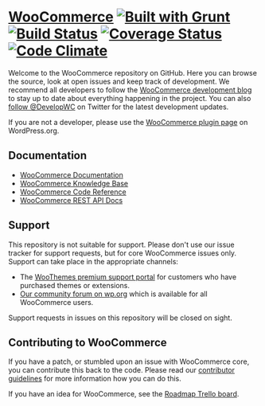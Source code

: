# [WooCommerce](https://woocommerce.com/) [![Built with Grunt](https://cdn.gruntjs.com/builtwith.png)](http://gruntjs.com/) [![Build Status](https://travis-ci.org/woocommerce/woocommerce.svg?branch=master)](https://travis-ci.org/woocommerce/woocommerce) [![Coverage Status](https://coveralls.io/repos/github/woocommerce/woocommerce/badge.svg?branch=master)](https://coveralls.io/github/woocommerce/woocommerce?branch=master) [![Code Climate](https://codeclimate.com/github/woocommerce/woocommerce/badges/gpa.svg)](https://codeclimate.com/github/woocommerce/woocommerce)

Welcome to the WooCommerce repository on GitHub. Here you can browse the source, look at open issues and keep track of development. We recommend all developers to follow the [WooCommerce development blog](https://woocommerce.wordpress.com/) to stay up to date about everything happening in the project. You can also [follow @DevelopWC](https://twitter.com/DevelopWC) on Twitter for the latest development updates.

If you are not a developer, please use the [WooCommerce plugin page](https://wordpress.org/plugins/woocommerce/) on WordPress.org.

## Documentation
* [WooCommerce Documentation](https://docs.woocommerce.com/documentation/plugins/woocommerce/)
* [WooCommerce Knowledge Base](https://support.woothemes.com/hc/en-us/categories/200146917-WooCommerce)
* [WooCommerce Code Reference](https://docs.woocommerce.com/wc-apidocs/)
* [WooCommerce REST API Docs](https://woocommerce.github.io/woocommerce-rest-api-docs/)

## Support
This repository is not suitable for support. Please don't use our issue tracker for support requests, but for core WooCommerce issues only. Support can take place in the appropriate channels:

* The [WooThemes premium support portal](https://support.woothemes.com/) for customers who have purchased themes or extensions.
* [Our community forum on wp.org](https://wordpress.org/support/plugin/woocommerce) which is available for all WooCommerce users.

Support requests in issues on this repository will be closed on sight.

## Contributing to WooCommerce
If you have a patch, or stumbled upon an issue with WooCommerce core, you can contribute this back to the code. Please read our [contributor guidelines](https://github.com/woocommerce/woocommerce/blob/master/.github/CONTRIBUTING.md) for more information how you can do this.

If you have an idea for WooCommerce, see the [Roadmap Trello board](https://trello.com/b/YgRbpuze/woocommerce-roadmap).
